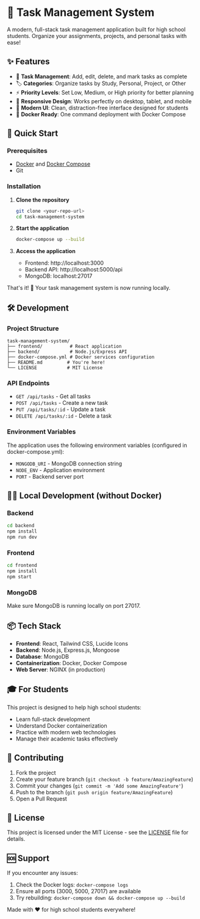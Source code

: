 
# 🎯 Task Management System

A modern, full-stack task management application built for high school students. Organize your assignments, projects, and personal tasks with ease!

## ✨ Features

- 📝 **Task Management**: Add, edit, delete, and mark tasks as complete
- 🏷️ **Categories**: Organize tasks by Study, Personal, Project, or Other
- ⚡ **Priority Levels**: Set Low, Medium, or High priority for better planning
- 📱 **Responsive Design**: Works perfectly on desktop, tablet, and mobile
- 🎨 **Modern UI**: Clean, distraction-free interface designed for students
- 🐳 **Docker Ready**: One command deployment with Docker Compose

## 🚀 Quick Start

### Prerequisites

- [Docker](https://docs.docker.com/get-docker/) and [Docker Compose](https://docs.docker.com/compose/install/)
- Git

### Installation

1. **Clone the repository**
   ```bash
   git clone <your-repo-url>
   cd task-management-system
   ```

2. **Start the application**
   ```bash
   docker-compose up --build
   ```

3. **Access the application**
   - Frontend: http://localhost:3000
   - Backend API: http://localhost:5000/api
   - MongoDB: localhost:27017

That's it! 🎉 Your task management system is now running locally.

## 🛠️ Development

### Project Structure
```
task-management-system/
├── frontend/          # React application
├── backend/           # Node.js/Express API
├── docker-compose.yml # Docker services configuration
├── README.md         # You're here!
└── LICENSE           # MIT License
```

### API Endpoints

- `GET /api/tasks` - Get all tasks
- `POST /api/tasks` - Create a new task
- `PUT /api/tasks/:id` - Update a task
- `DELETE /api/tasks/:id` - Delete a task

### Environment Variables

The application uses the following environment variables (configured in docker-compose.yml):

- `MONGODB_URI` - MongoDB connection string
- `NODE_ENV` - Application environment
- `PORT` - Backend server port

## 🧑‍💻 Local Development (without Docker)

### Backend
```bash
cd backend
npm install
npm run dev
```

### Frontend
```bash
cd frontend
npm install
npm start
```

### MongoDB
Make sure MongoDB is running locally on port 27017.

## 📦 Tech Stack

- **Frontend**: React, Tailwind CSS, Lucide Icons
- **Backend**: Node.js, Express.js, Mongoose
- **Database**: MongoDB
- **Containerization**: Docker, Docker Compose
- **Web Server**: NGINX (in production)

## 🎓 For Students

This project is designed to help high school students:
- Learn full-stack development
- Understand Docker containerization
- Practice with modern web technologies
- Manage their academic tasks effectively

<!-- Hackatime tracking placeholder -->
<!-- Track your coding time with Hackatime: https://hackatime.dev -->

## 🤝 Contributing

1. Fork the project
2. Create your feature branch (`git checkout -b feature/AmazingFeature`)
3. Commit your changes (`git commit -m 'Add some AmazingFeature'`)
4. Push to the branch (`git push origin feature/AmazingFeature`)
5. Open a Pull Request

## 📄 License

This project is licensed under the MIT License - see the [LICENSE](LICENSE) file for details.

## 🆘 Support

If you encounter any issues:
1. Check the Docker logs: `docker-compose logs`
2. Ensure all ports (3000, 5000, 27017) are available
3. Try rebuilding: `docker-compose down && docker-compose up --build`

Made with ❤️ for high school students everywhere!
